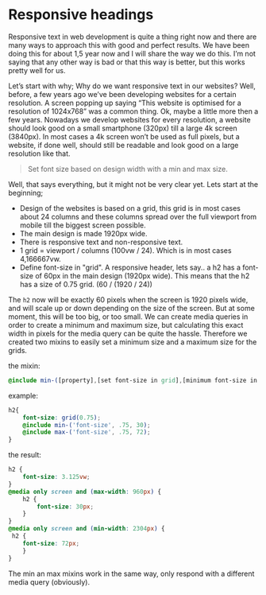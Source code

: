 # Responsive headings

Responsive text in web development is quite a thing right now and there are many ways to approach this with good and perfect results. We have been doing this for about 1,5 year now and I will share the way we do this. I’m not saying that any other way is bad or that this way is better, but this works pretty well for us.

Let’s start with why; Why do we want responsive text in our websites? Well, before, a few years ago we’ve been developing websites for a certain resolution. A screen popping up saying “This website is optimised for a resolution of 1024x768” was a common thing. Ok, maybe a little more then a few years. Nowadays we develop websites for every resolution, a website should look good on a small smartphone (320px) till a large 4k screen (3840px). In most cases a 4k screen won’t be used as full pixels, but a website, if done well, should still be readable and look good on a large resolution like that.

> Set font size based on design width with a min and max size.

Well, that says everything, but it might not be very clear yet. Lets start at the beginning;

- Design of the websites is based on a grid, this grid is in most cases about 24 columns and these columns spread over the full viewport from mobile till the biggest screen possible.
- The main design is made 1920px wide.
- There is responsive text and non-responsive text.
- 1 grid = viewport / columns  (100vw / 24). Which is in most cases  4,166667vw.
- Define font-size in "grid". A responsive header, lets say.. a h2 has a font-size of 60px in the main design (1920px wide). This means that the h2 has a size of 0.75 grid. (60 / (1920 / 24))

The `h2` now will be exactly 60 pixels when the screen is 1920 pixels wide, and will scale up or down depending on the size of the screen. But at some moment, this will be too big, or too small. We can create media queries in order to create a minimum and maximum size, but calculating this exact width in pixels for the media query can be quite the hassle. Therefore we created two mixins to easily set a minimum size and a maximum size for the grids. 

the mixin:
```scss
@include min-([property],[set font-size in grid],[minimum font-size in pixels]);
```

example:
```scss
h2{
    font-size: grid(0.75);
    @include min-('font-size', .75, 30);
    @include max-('font-size', .75, 72);
}
```

the result:
```scss
h2 {
    font-size: 3.125vw;
}
@media only screen and (max-width: 960px) {
    h2 {
        font-size: 30px;
    }
}
@media only screen and (min-width: 2304px) {
 h2 {
    font-size: 72px;
    }
}
```

The min an max mixins work in the same way, only respond with a different media query (obviously).
